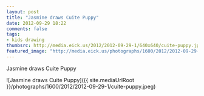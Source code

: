 ```yaml
---
layout: post
title: "Jasmine draws Cuite Puppy"
date: 2012-09-29 18:22
comments: false
tags:
- kids drawing
thumbsrc: http://media.eick.us/2012/2012-09-29-1/640x640/cuite-puppy.jpeg
featured_image: "http://media.eick.us/photographs/1600/2012/2012-09-29-1/cuite-puppy.jpeg"
---
```

Jasmine draws Cuite Puppy

![Jasmine draws Cuite Puppy]({{ site.mediaUrlRoot }}/photographs/1600/2012/2012-09-29-1/cuite-puppy.jpeg)

